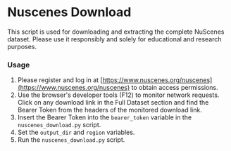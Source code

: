# Nuscenes Download
This script is used for downloading and extracting the complete NuScenes dataset. Please use it responsibly and solely for educational and research purposes.

### Usage

1. Please register and log in at [https://www.nuscenes.org/nuscenes](https://www.nuscenes.org/nuscenes) to obtain access permissions.
2. Use the browser's developer tools (F12) to monitor network requests. Click on any download link in the Full Dataset section and find the Bearer Token from the headers of the monitored download link.
3. Insert the Bearer Token into the `bearer_token` variable in the `nuscenes_download.py` script.
4. Set the `output_dir` and `region` variables.
5. Run the `nuscenes_download.py` script.
